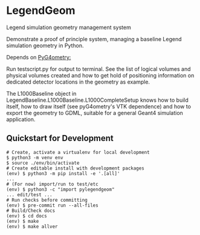 # LegendGeom
Legend simulation geometry management system

Demonstrate a proof of principle system, managing a baseline Legend simulation geometry in Python.

Depends on [PyG4ometry:](http://www.pp.rhul.ac.uk/bdsim/pyg4ometry/index.html)

Run testscript.py for output to terminal. See the list of logical volumes and physical volumes created and how to get hold of positioning information on dedicated detector
locations in the geometry as example.

The L1000Baseline object in LegendBaseline.L1000Baseline.L1000CompleteSetup knows how to build itself, how to draw itself (see pyG4ometry's VTK dependence) and how to
export the geometry to GDML, suitable for a general Geant4 simulation application.

## Quickstart for Development
```console
# Create, activate a virtualenv for local development
$ python3 -m venv env
$ source ./env/bin/activate
# Create editable install with development packages
(env) $ python3 -m pip install -e '.[all]'
...
# (For now) import/run to test/etc
(env) $ python3 -c "import pylegendgeom"
... edit/test ...
# Run checks before committing
(env) $ pre-commit run --all-files
# Build/Check docs
(env) $ cd docs
(env) $ make
(env) $ make allver
```
